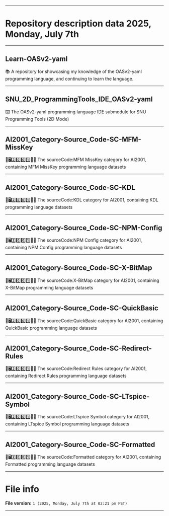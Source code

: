 
***

# Repository description data 2025, Monday, July 7th

---

## Learn-OASv2-yaml

📚️ A repository for showcasing my knowledge of the OASv2-yaml programming language, and continuing to learn the language. 

---

## SNU_2D_ProgrammingTools_IDE_OASv2-yaml

⌨️ The OASv2-yaml programming language IDE submodule for SNU Programming Tools (2D Mode)

---

## AI2001_Category-Source_Code-SC-MFM-MissKey

🧠️🖥️2️⃣️0️⃣️0️⃣️1️⃣️💾️📜️ The sourceCode:MFM MissKey category for AI2001, containing MFM MissKey programming language datasets

---

## AI2001_Category-Source_Code-SC-KDL

🧠️🖥️2️⃣️0️⃣️0️⃣️1️⃣️💾️📜️ The sourceCode:KDL category for AI2001, containing KDL programming language datasets

---

## AI2001_Category-Source_Code-SC-NPM-Config

🧠️🖥️2️⃣️0️⃣️0️⃣️1️⃣️💾️📜️ The sourceCode:NPM Config category for AI2001, containing NPM Config programming language datasets

---

## AI2001_Category-Source_Code-SC-X-BitMap

🧠️🖥️2️⃣️0️⃣️0️⃣️1️⃣️💾️📜️ The sourceCode:X-BitMap category for AI2001, containing X-BitMap programming language datasets

---

## AI2001_Category-Source_Code-SC-QuickBasic

🧠️🖥️2️⃣️0️⃣️0️⃣️1️⃣️💾️📜️ The sourceCode:QuickBasic category for AI2001, containing QuickBasic programming language datasets

---

## AI2001_Category-Source_Code-SC-Redirect-Rules

🧠️🖥️2️⃣️0️⃣️0️⃣️1️⃣️💾️📜️ The sourceCode:Redirect Rules category for AI2001, containing Redirect Rules programming language datasets

---

## AI2001_Category-Source_Code-SC-LTspice-Symbol

🧠️🖥️2️⃣️0️⃣️0️⃣️1️⃣️💾️📜️ The sourceCode:LTspice Symbol category for AI2001, containing LTspice Symbol programming language datasets

---

## AI2001_Category-Source_Code-SC-Formatted

🧠️🖥️2️⃣️0️⃣️0️⃣️1️⃣️💾️📜️ The sourceCode:Formatted category for AI2001, containing Formatted programming language datasets

***

# File info

**File version:** `1 (2025, Monday, July 7th at 02:21 pm PST)`

***

